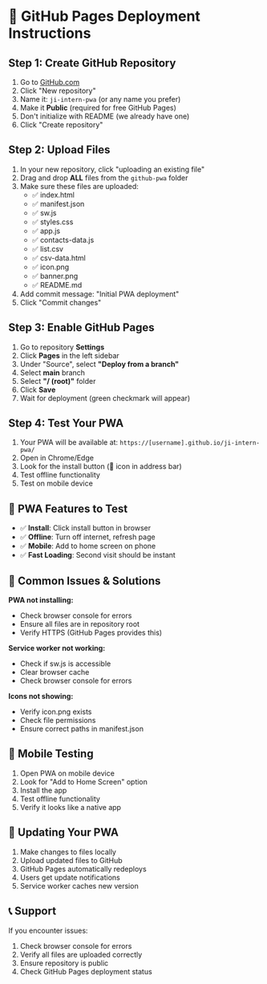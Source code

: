 # 🚀 GitHub Pages Deployment Instructions

## Step 1: Create GitHub Repository
1. Go to [GitHub.com](https://github.com)
2. Click "New repository"
3. Name it: `ji-intern-pwa` (or any name you prefer)
4. Make it **Public** (required for free GitHub Pages)
5. Don't initialize with README (we already have one)
6. Click "Create repository"

## Step 2: Upload Files
1. In your new repository, click "uploading an existing file"
2. Drag and drop **ALL** files from the `github-pwa` folder
3. Make sure these files are uploaded:
   - ✅ index.html
   - ✅ manifest.json
   - ✅ sw.js
   - ✅ styles.css
   - ✅ app.js
   - ✅ contacts-data.js
   - ✅ list.csv
   - ✅ csv-data.html
   - ✅ icon.png
   - ✅ banner.png
   - ✅ README.md
4. Add commit message: "Initial PWA deployment"
5. Click "Commit changes"

## Step 3: Enable GitHub Pages
1. Go to repository **Settings**
2. Click **Pages** in the left sidebar
3. Under "Source", select **"Deploy from a branch"**
4. Select **main** branch
5. Select **"/ (root)"** folder
6. Click **Save**
7. Wait for deployment (green checkmark will appear)

## Step 4: Test Your PWA
1. Your PWA will be available at: `https://[username].github.io/ji-intern-pwa/`
2. Open in Chrome/Edge
3. Look for the install button (📱 icon in address bar)
4. Test offline functionality
5. Test on mobile device

## 🔧 PWA Features to Test
- ✅ **Install**: Click install button in browser
- ✅ **Offline**: Turn off internet, refresh page
- ✅ **Mobile**: Add to home screen on phone
- ✅ **Fast Loading**: Second visit should be instant

## 🐛 Common Issues & Solutions

**PWA not installing:**
- Check browser console for errors
- Ensure all files are in repository root
- Verify HTTPS (GitHub Pages provides this)

**Service worker not working:**
- Check if sw.js is accessible
- Clear browser cache
- Check browser console for errors

**Icons not showing:**
- Verify icon.png exists
- Check file permissions
- Ensure correct paths in manifest.json

## 📱 Mobile Testing
1. Open PWA on mobile device
2. Look for "Add to Home Screen" option
3. Install the app
4. Test offline functionality
5. Verify it looks like a native app

## 🔄 Updating Your PWA
1. Make changes to files locally
2. Upload updated files to GitHub
3. GitHub Pages automatically redeploys
4. Users get update notifications
5. Service worker caches new version

## 📞 Support
If you encounter issues:
1. Check browser console for errors
2. Verify all files are uploaded correctly
3. Ensure repository is public
4. Check GitHub Pages deployment status
